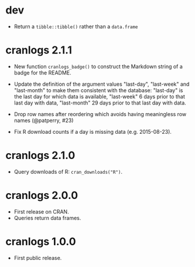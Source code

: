 
# dev
* Return a `tibble::tibble()` rather than a `data.frame`

# cranlogs 2.1.1

* New function `cranlogs_badge()` to construct the Markdown string of a
  badge for the README.

* Update the definition of the argument values "last-day", "last-week" and
  "last-month" to make them consistent with the database: "last-day" is
  the last day for which data is available, "last-week" 6 days prior to
  that last day with data, "last-month" 29 days prior to that last day
  with data.

* Drop row names after reordering which avoids having meaningless row
  names (@patperry, #23)

* Fix R download counts if a day is missing data (e.g. 2015-08-23).

# cranlogs 2.1.0

* Query downloads of R: `cran_downloads("R")`.

# cranlogs 2.0.0

* First release on CRAN.
* Queries return data frames.

# cranlogs 1.0.0

* First public release.
